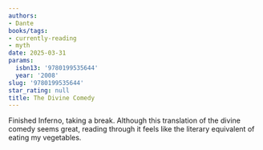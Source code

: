 ```yaml
---
authors:
- Dante
books/tags:
- currently-reading
- myth
date: 2025-03-31
params:
  isbn13: '9780199535644'
  year: '2008'
slug: '9780199535644'
star_rating: null
title: The Divine Comedy
---
```


<!--more-->

Finished Inferno, taking a break. Although this translation of the divine comedy seems great, reading through it feels like the literary equivalent of eating my vegetables.